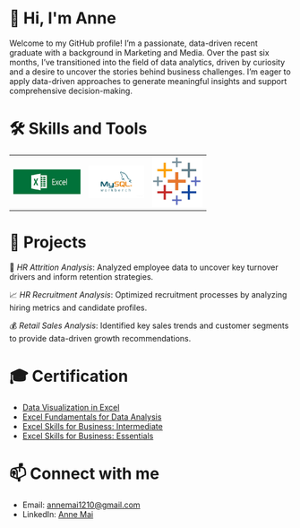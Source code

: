 # 👋 Hi, I'm Anne
Welcome to my GitHub profile! I’m a passionate, data-driven recent graduate with a background in Marketing and Media. Over the past six months, I’ve transitioned into the field of data analytics, driven by curiosity and a desire to uncover the stories behind business challenges. I’m eager to apply data-driven approaches to generate meaningful insights and support comprehensive decision-making.
# 🛠️ Skills and Tools
<table>
  <tr>
    <td align="center" width="120">
      <img src="excel_logo.png" alt="Excel Logo">
    </td>
    <td align="center" width="100">
      <img src="MySQL.jpg" alt="MySQL Logo">
    </td>
    <td align="center" width="90">
      <img src="tableau.jpg" alt="Tableau Logo">
    </td>
  </tr>
</table> 

# 💼 Projects
👥 *HR Attrition Analysis*: Analyzed employee data to uncover key turnover drivers and inform retention strategies.

📈 *HR Recruitment Analysis*: Optimized recruitment processes by analyzing hiring metrics and candidate profiles.

💰 *Retail Sales Analysis*: Identified key sales trends and customer segments to provide data-driven growth recommendations.

# 🎓  Certification 
- [Data Visualization in Excel](https://www.coursera.org/account/accomplishments/verify/THSSE234YP53)
- [Excel Fundamentals for Data Analysis](https://www.coursera.org/account/accomplishments/verify/FBC6GUED8061)
- [Excel Skills for Business: Intermediate](https://www.coursera.org/account/accomplishments/verify/AG1DNWCBQ0BR)
- [Excel Skills for Business: Essentials](https://www.coursera.org/account/accomplishments/records/YW3W190ULYJ2)

# 📫 Connect with me
- Email: annemai1210@gmail.com
- LinkedIn: [Anne Mai](https://www.linkedin.com/in/annemai12/)